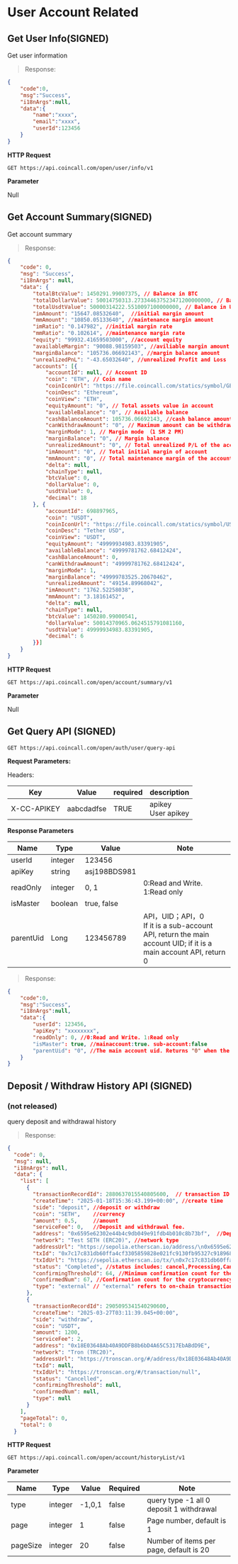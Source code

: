 # User Account Related

## Get User Info(SIGNED)

Get user information

> Response:

```json
{
    "code":0,
    "msg":"Success",
    "i18nArgs":null,
    "data":{
        "name":"xxxx",
        "email":"xxxx",
        "userId":123456
    }
}
```

**HTTP Request**

`GET https://api.coincall.com/open/user/info/v1`

**Parameter**

Null


## Get Account Summary(SIGNED)

Get account summary

> Response:

```json
{
	"code": 0,
	"msg": "Success",
	"i18nArgs": null,
	"data": {
		"totalBtcValue": 1450291.99007375, // Balance in BTC
		"totalDollarValue": 50014750313.273344637523471200000000, // Balance in USD
		"totalUsdtValue": 50000314222.5510097100000000, // Balance in USDT
		"imAmount": "15647.08532640",  //initial margin amount
        "mmAmount": "10850.05133640", //maintenance margin amount
        "imRatio": "0.147982", //initial margin rate
        "mmRatio": "0.102614", //maintenance margin rate
        "equity": "99932.41659503000", //account equity
        "availableMargin": "90088.98159503", //aviliable margin amount
        "marginBalance": "105736.06692143", //margin balance amount
        "unrealizedPnL": "-43.65032640", //unrealized Profit and Loss
		"accounts": [{
			"accountId": null, // Account ID
			"coin": "ETH", // Coin name
			"coinIconUrl": "https://file.coincall.com/statics/symbol/GETH.png",
			"coinDesc": "Ethereum",
			"coinView": "ETH",
			"equityAmount": "0", // Total assets value in account
			"availableBalance": "0", // Available balance
			"cashBalanceAmount": 105736.06692143, //cash balance amount
			"canWithdrawAmount": "0", // Maximum amount can be withdrawn
			"marginMode": 1, // Margin mode （1 SM 2 PM)
			"marginBalance": "0", // Margin balance
			"unrealizedAmount": "0", // Total unrealized P/L of the account
			"imAmount": "0", // Total initial margin of account
			"mmAmount": "0", // Total maintenance margin of the account
			"delta": null,
			"chainType": null,
			"btcValue": 0,
			"dollarValue": 0,
			"usdtValue": 0,
			"decimal": 18
		}, {
			"accountId": 698897965,
			"coin": "USDT",
			"coinIconUrl": "https://file.coincall.com/statics/symbol/USDT.png",
			"coinDesc": "Tether USD",
			"coinView": "USDT",
			"equityAmount": "49999934983.83391905",
			"availableBalance": "49999781762.68412424",
			"cashBalanceAmount": 0,
			"canWithdrawAmount": "49999781762.68412424",
			"marginMode": 1,
			"marginBalance": "49999783525.20670462",
			"unrealizedAmount": "49154.89968042",
			"imAmount": "1762.52258038",
			"mmAmount": "3.18161452",
			"delta": null,
			"chainType": null,
			"btcValue": 1450280.99000541,
			"dollarValue": 50014370965.0624515791081160,
			"usdtValue": 49999934983.83391905,
			"decimal": 6
		}}]
	}
}

```

**HTTP Request**

`GET https://api.coincall.com/open/account/summary/v1`

**Parameter**

Null

<!-- ## Switch Margin Mode -->

## Get Query API (SIGNED)

`GET https://api.coincall.com/open/auth/user/query-api`

**Request Parameters:**

Headers:

| Key         | Value      | required | description             |
| ----------- | ---------- | -------- | ----------------------- |
| X-CC-APIKEY | aabcdadfse | TRUE     | apikey  <br>User apikey |

**Response Parameters**

| Name      | Type    | Value        | Note                                                                                                              |
| --------- | ------- | ------------ | ----------------------------------------------------------------------------------------------------------------- |
| userId    | integer | 123456       |                                                                                                                   |
| apiKey    | string  | asj198BDS981 |                                                                                                                   |
| readOnly  | integer | 0, 1         | 0:Read and Write. 1:Read only                                                                                     |
| isMaster  | boolean | true, false  |                                                                                                                   |
| parentUid | Long    | 123456789    | API，UID；API，0  <br>If it is a sub-account API, return the main account UID; if it is a main account API, return 0 |

> Response:

```JSON
{
    "code":0,
    "msg":"Success",
    "i18nArgs":null,
    "data":{
        "userId": 123456,
        "apiKey": "xxxxxxxx",
        "readOnly": 0, //0:Read and Write. 1:Read only
        "isMaster": true, //mainaccount:true. sub-account:false
        "parentUid": "0", //The main account uid. Returns "0" when the endpoint is called by main account
    }
}
```

## Deposit / Withdraw History API (SIGNED)  
### (not released) 
query deposit and withdrawal history

> Response: 
```json
{
  "code": 0,
  "msg": null,
  "i18nArgs": null,
  "data": {
    "list": [
      {
        "transactionRecordId": 2880637015540805600,  // transaction ID
        "createTime": "2025-01-18T15:36:43.199+00:00", //create time
        "side": "deposit", //deposit or withdraw
        "coin": "SETH",    //currency
        "amount": 0.5,     //amount
        "serviceFee": 0,   //Deposit and withdrawal fee.
        "address": "0x6595e62302e44b4c9db049e91fdb4b010c8b73bf",  //Deposit destination address.
        "network": "Test SETH (ERC20)", //network type 
        "addressUrl": "https://sepolia.etherscan.io/address/\n0x6595e62302e44b4c9db049e91fdb4b010c8b73bf", //chain adress url
        "txId": "0x7c17c831db60ffa4cf3305859828e021fc9130fb95327c91896861e2422fd556", //chain txId 
        "txIdUrl": "https://sepolia.etherscan.io/tx/\n0x7c17c831db60ffa4cf3305859828e021fc9130fb95327c91896861e2422fd556", //chain txId url
        "status": "Completed", //status includes: cancel,Processing,Cancelled,Completed,Failed
        "confirmingThreshold": 64, //Minimum confirmation count for the cryptocurrency.
        "confirmedNum": 67, //Confirmation count for the cryptocurrency
        "type": "external" // "external" refers to on-chain transactions; "internal" refers to Loop transactions.
      },
      {
        "transactionRecordId": 2905095341540290600,
        "createTime": "2025-03-27T03:11:39.045+00:00",
        "side": "withdraw",
        "coin": "USDT",
        "amount": 1200,
        "serviceFee": 2,
        "address": "0x18E03648Ab40A9DDFB8b6bD4A65C5317EbABdD9E",
        "network": "Tron (TRC20)",
        "addressUrl": "https://tronscan.org/#/address/0x18E03648Ab40A9DDFB8b6bD4A65C5317EbABdD9E",
        "txId": null,
        "txIdUrl": "https://tronscan.org/#/transaction/null",
        "status": "Cancelled",
        "confirmingThreshold": null,
        "confirmedNum": null,
        "type": null
      }
    ],
    "pageTotal": 0,
    "total": 0
  }

```


**HTTP Request**

`GET https://api.coincall.com/open/account/historyList/v1`

**Parameter**

Name | Type | Value | Required | Note
---- | ---- | ----- | -------- | ----
type | integer | -1,0,1 | false |  query type -1 all 0 deposit 1 withdrawal
page | integer | 1 | false | Page number, default is 1
pageSize | integer | 20 | false | Number of items per page, default is 20


